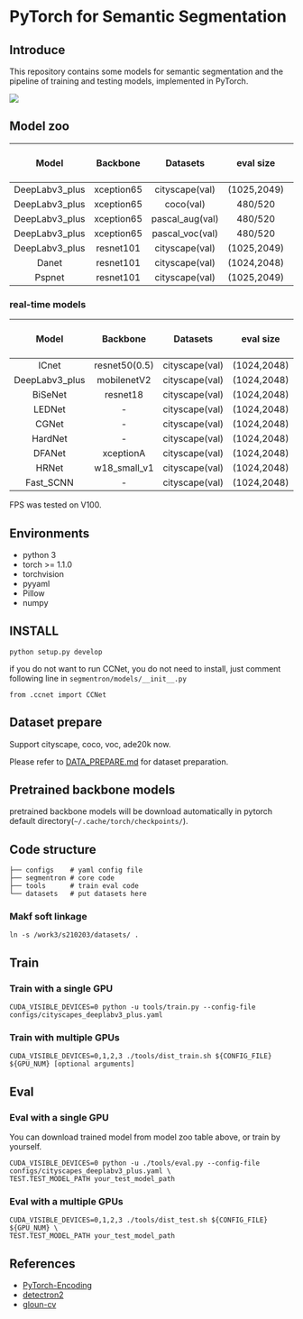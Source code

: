 # PyTorch for Semantic Segmentation
## Introduce
This repository contains some models for semantic segmentation and the pipeline of training and testing models, 
implemented in PyTorch.

![](docs/images/demo.png)

## Model zoo

|Model|Backbone|Datasets|eval size|Mean IoU(paper)|Mean IoU(this repo)|
|:-:|:-:|:-:|:-:|:-:|:-:|
|DeepLabv3_plus|xception65|cityscape(val)|(1025,2049)|78.8|[78.93](https://github.com/LikeLy-Journey/SegmenTron/releases/download/v0.1.0/deeplabv3_plus_xception_segmentron.pth)|
|DeepLabv3_plus|xception65|coco(val)|480/520|-|[70.50](https://github.com/LikeLy-Journey/SegmenTron/releases/download/v0.1.0/deeplabv3_plus_xception_coco_segmentron.pth)|
|DeepLabv3_plus|xception65|pascal_aug(val)|480/520|-|[89.56](https://github.com/LikeLy-Journey/SegmenTron/releases/download/v0.1.0/deeplabv3_plus_xception_pascal_aug_segmentron.pth)|
|DeepLabv3_plus|xception65|pascal_voc(val)|480/520|-|[88.39](https://github.com/LikeLy-Journey/SegmenTron/releases/download/v0.1.0/deeplabv3_plus_xception_pascal_voc_segmentron.pth)|
|DeepLabv3_plus|resnet101|cityscape(val)|(1025,2049)|-|[78.27](https://github.com/LikeLy-Journey/SegmenTron/releases/download/v0.1.0/deeplabv3_plus_resnet101_segmentron.pth)|
|Danet|resnet101|cityscape(val)|(1024,2048)|79.9|[79.34](https://github.com/LikeLy-Journey/SegmenTron/releases/download/v0.1.0/danet101_segmentron.pth)|
|Pspnet|resnet101|cityscape(val)|(1025,2049)|78.63|[77.00](https://github.com/LikeLy-Journey/SegmenTron/releases/download/v0.1.0/pspnet_resnet101_segmentron.pth)|

### real-time models
Model|Backbone|Datasets|eval size|Mean IoU(paper)|Mean IoU(this repo)|FPS|
|:-:|:-:|:-:|:-:|:-:|:-:|:-:|
|ICnet|resnet50(0.5)|cityscape(val)|(1024,2048)|67.8|-|41.39|
|DeepLabv3_plus|mobilenetV2|cityscape(val)|(1024,2048)|70.7|[70.3](https://github.com/LikeLy-Journey/SegmenTron/releases/download/v0.1.0/deeplabv3_plus_mobilenetv2_segmentron.pth)|46.64|
|BiSeNet|resnet18|cityscape(val)|(1024,2048)|-|-|39.90|
|LEDNet|-|cityscape(val)|(1024,2048)|-|-|31.78|
|CGNet|-|cityscape(val)|(1024,2048)|-|-|46.11|
|HardNet|-|cityscape(val)|(1024,2048)|75.9|-|69.06|
|DFANet|xceptionA|cityscape(val)|(1024,2048)|70.3|-|21.46|
|HRNet|w18_small_v1|cityscape(val)|(1024,2048)|70.3|[70.5](https://github.com/LikeLy-Journey/SegmenTron/releases/download/v0.1.0/hrnet_w18_small_v1_segmentron.pth)|66.01|
|Fast_SCNN|-|cityscape(val)|(1024,2048)|68.3|[68.9](https://github.com/LikeLy-Journey/SegmenTron/releases/download/v0.1.0/fast_scnn_segmentron.pth)|145.77|

FPS was tested on V100.

## Environments

- python 3
- torch >= 1.1.0
- torchvision
- pyyaml
- Pillow
- numpy

## INSTALL

```
python setup.py develop
```

if you do not want to run CCNet, you do not need to install, just comment following line in ```segmentron/models/__init__.py```
```
from .ccnet import CCNet
```
## Dataset prepare
Support cityscape, coco, voc, ade20k now.

Please refer to [DATA_PREPARE.md](docs/DATA_PREPARE.md) for dataset preparation.

## Pretrained backbone models 

pretrained backbone models will be download automatically in pytorch default directory(```~/.cache/torch/checkpoints/```).

## Code structure
```
├── configs    # yaml config file
├── segmentron # core code
├── tools      # train eval code
└── datasets   # put datasets here 
```

### Makf soft linkage
```
ln -s /work3/s210203/datasets/ .
```

## Train
### Train with a single GPU
```
CUDA_VISIBLE_DEVICES=0 python -u tools/train.py --config-file configs/cityscapes_deeplabv3_plus.yaml
```
### Train with multiple GPUs
```
CUDA_VISIBLE_DEVICES=0,1,2,3 ./tools/dist_train.sh ${CONFIG_FILE} ${GPU_NUM} [optional arguments]
```

## Eval
### Eval with a single GPU
You can download trained model from model zoo table above, or train by yourself.
```
CUDA_VISIBLE_DEVICES=0 python -u ./tools/eval.py --config-file configs/cityscapes_deeplabv3_plus.yaml \
TEST.TEST_MODEL_PATH your_test_model_path

```
### Eval with a multiple GPUs
```
CUDA_VISIBLE_DEVICES=0,1,2,3 ./tools/dist_test.sh ${CONFIG_FILE} ${GPU_NUM} \
TEST.TEST_MODEL_PATH your_test_model_path
```

## References
- [PyTorch-Encoding](https://github.com/zhanghang1989/PyTorch-Encoding)
- [detectron2](https://github.com/facebookresearch/detectron2)
- [gloun-cv](https://github.com/dmlc/gluon-cv)
